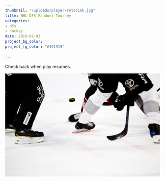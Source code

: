 ```yaml
---
thumbnail: "/uploads/player-rotorink.jpg"
title: NHL DFS Fanduel Tourney
categories:
- dfs
- hockey
date: 2019-01-03
project_bg_color: ''
project_fg_color: "#191919"

---
```

Check back when play resumes.

![](/uploads/player-rotorink.jpg)